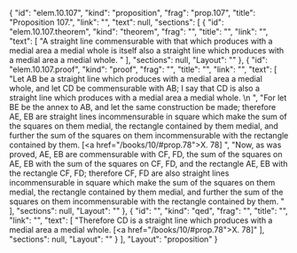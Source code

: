 {
  "id": "elem.10.107",
  "kind": "proposition",
  "frag": "prop.107",
  "title": "Proposition 107.",
  "link": "",
  "text": null,
  "sections": [
    {
      "id": "elem.10.107.theorem",
      "kind": "theorem",
      "frag": "",
      "title": "",
      "link": "",
      "text": [
        "A straight line commensurable with that which produces with a medial area a medial whole is itself also a straight line which produces with a medial area a medial whole. "
      ],
      "sections": null,
      "Layout": ""
    },
    {
      "id": "elem.10.107.proof",
      "kind": "proof",
      "frag": "",
      "title": "",
      "link": "",
      "text": [
        "Let AB be a straight line which produces with a medial area a medial whole, and let CD be commensurable with AB; I say that CD is also a straight line which produces with a medial area a medial whole. \n      ",
        "For let BE be the annex to AB, and let the same construction be made; therefore AE, EB are straight lines incommensurable in square which make the sum of the squares on them medial, the rectangle contained by them medial, and further the sum of the squares on them incommensurable with the rectangle contained by them. [<a href=\"/books/10/#prop.78\">X. 78</a>] ",
        "Now, as was proved, AE, EB are commensurable with CF, FD, the sum of the squares on AE, EB with the sum of the squares on CF, FD, and the rectangle AE, EB with the rectangle CF, FD; therefore CF, FD are also straight lines incommensurable in square which make the sum of the squares on them medial, the rectangle contained by them medial, and further the sum of the squares on them incommensurable with the rectangle contained by them. "
      ],
      "sections": null,
      "Layout": ""
    },
    {
      "id": "",
      "kind": "qed",
      "frag": "",
      "title": "",
      "link": "",
      "text": [
        "Therefore CD is a straight line which produces with a medial area a medial whole. [<a href=\"/books/10/#prop.78\">X. 78</a>]"
      ],
      "sections": null,
      "Layout": ""
    }
  ],
  "Layout": "proposition"
}
